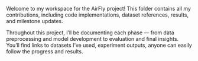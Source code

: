 Welcome to my workspace for the AirFly project!
This folder contains all my contributions, including code implementations, dataset references, results, and milestone updates.

Throughout this project, I’ll be documenting each phase — from data preprocessing and model development to evaluation and final insights.
You’ll find links to datasets I’ve used, experiment outputs, anyone can easily follow the progress and results.
